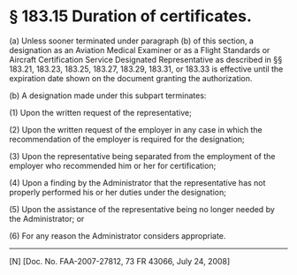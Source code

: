 # § 183.15   Duration of certificates.

(a) Unless sooner terminated under paragraph (b) of this section, a designation as an Aviation Medical Examiner or as a Flight Standards or Aircraft Certification Service Designated Representative as described in §§ 183.21, 183.23, 183.25, 183.27, 183.29, 183.31, or 183.33 is effective until the expiration date shown on the document granting the authorization.


(b) A designation made under this subpart terminates:


(1) Upon the written request of the representative;


(2) Upon the written request of the employer in any case in which the recommendation of the employer is required for the designation;


(3) Upon the representative being separated from the employment of the employer who recommended him or her for certification;


(4) Upon a finding by the Administrator that the representative has not properly performed his or her duties under the designation;


(5) Upon the assistance of the representative being no longer needed by the Administrator; or


(6) For any reason the Administrator considers appropriate.



---

[N] [Doc. No. FAA-2007-27812, 73 FR 43066, July 24, 2008]




